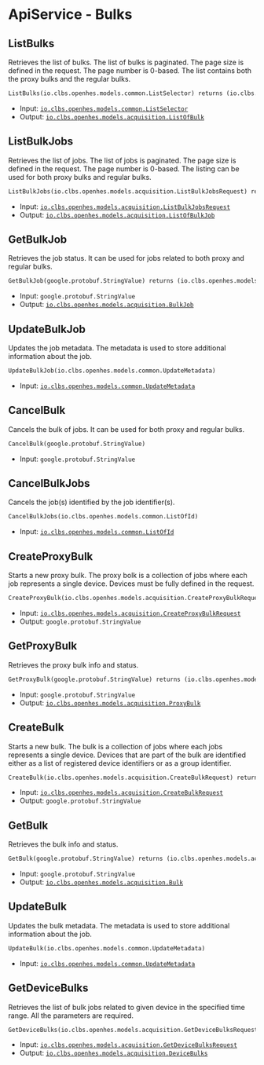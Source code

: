 # ApiService - Bulks

## ListBulks

Retrieves the list of bulks. The list of bulks is paginated. The page size is defined in the request. The page number is 0-based.
 The list contains both the proxy bulks and the regular bulks.

```proto
ListBulks(io.clbs.openhes.models.common.ListSelector) returns (io.clbs.openhes.models.acquisition.ListOfBulk)
```

- Input: [`io.clbs.openhes.models.common.ListSelector`](model-io-clbs-openhes-models-common-listselector.md)
- Output: [`io.clbs.openhes.models.acquisition.ListOfBulk`](model-io-clbs-openhes-models-acquisition-listofbulk.md)

## ListBulkJobs

Retrieves the list of jobs. The list of jobs is paginated. The page size is defined in the request. The page number is 0-based.
 The listing can be used for both proxy bulks and regular bulks.

```proto
ListBulkJobs(io.clbs.openhes.models.acquisition.ListBulkJobsRequest) returns (io.clbs.openhes.models.acquisition.ListOfBulkJob)
```

- Input: [`io.clbs.openhes.models.acquisition.ListBulkJobsRequest`](model-io-clbs-openhes-models-acquisition-listbulkjobsrequest.md)
- Output: [`io.clbs.openhes.models.acquisition.ListOfBulkJob`](model-io-clbs-openhes-models-acquisition-listofbulkjob.md)

## GetBulkJob

Retrieves the job status. It can be used for jobs related to both proxy and regular bulks.

```proto
GetBulkJob(google.protobuf.StringValue) returns (io.clbs.openhes.models.acquisition.BulkJob)
```

- Input: `google.protobuf.StringValue`
- Output: [`io.clbs.openhes.models.acquisition.BulkJob`](model-io-clbs-openhes-models-acquisition-bulkjob.md)

## UpdateBulkJob

Updates the job metadata. The metadata is used to store additional information about the job.

```proto
UpdateBulkJob(io.clbs.openhes.models.common.UpdateMetadata)
```

- Input: [`io.clbs.openhes.models.common.UpdateMetadata`](model-io-clbs-openhes-models-common-updatemetadata.md)

## CancelBulk

Cancels the bulk of jobs. It can be used for both proxy and regular bulks.

```proto
CancelBulk(google.protobuf.StringValue)
```

- Input: `google.protobuf.StringValue`

## CancelBulkJobs

Cancels the job(s) identified by the job identifier(s).

```proto
CancelBulkJobs(io.clbs.openhes.models.common.ListOfId)
```

- Input: [`io.clbs.openhes.models.common.ListOfId`](model-io-clbs-openhes-models-common-listofid.md)

## CreateProxyBulk

Starts a new proxy bulk. The proxy bolk is a collection of jobs where each job represents a single device. Devices must be fully defined in the request.

```proto
CreateProxyBulk(io.clbs.openhes.models.acquisition.CreateProxyBulkRequest) returns (google.protobuf.StringValue)
```

- Input: [`io.clbs.openhes.models.acquisition.CreateProxyBulkRequest`](model-io-clbs-openhes-models-acquisition-createproxybulkrequest.md)
- Output: `google.protobuf.StringValue`

## GetProxyBulk

Retrieves the proxy bulk info and status.

```proto
GetProxyBulk(google.protobuf.StringValue) returns (io.clbs.openhes.models.acquisition.ProxyBulk)
```

- Input: `google.protobuf.StringValue`
- Output: [`io.clbs.openhes.models.acquisition.ProxyBulk`](model-io-clbs-openhes-models-acquisition-proxybulk.md)

## CreateBulk

Starts a new bulk. The bulk is a collection of jobs where each jobs represents a single device. Devices that are part of the bulk are identified either as a list of registered device identifiers or as a group identifier.

```proto
CreateBulk(io.clbs.openhes.models.acquisition.CreateBulkRequest) returns (google.protobuf.StringValue)
```

- Input: [`io.clbs.openhes.models.acquisition.CreateBulkRequest`](model-io-clbs-openhes-models-acquisition-createbulkrequest.md)
- Output: `google.protobuf.StringValue`

## GetBulk

Retrieves the bulk info and status.

```proto
GetBulk(google.protobuf.StringValue) returns (io.clbs.openhes.models.acquisition.Bulk)
```

- Input: `google.protobuf.StringValue`
- Output: [`io.clbs.openhes.models.acquisition.Bulk`](model-io-clbs-openhes-models-acquisition-bulk.md)

## UpdateBulk

Updates the bulk metadata. The metadata is used to store additional information about the job.

```proto
UpdateBulk(io.clbs.openhes.models.common.UpdateMetadata)
```

- Input: [`io.clbs.openhes.models.common.UpdateMetadata`](model-io-clbs-openhes-models-common-updatemetadata.md)

## GetDeviceBulks

Retrieves the list of bulk jobs related to given device in the specified time range. All the parameters are required.

```proto
GetDeviceBulks(io.clbs.openhes.models.acquisition.GetDeviceBulksRequest) returns (io.clbs.openhes.models.acquisition.DeviceBulks)
```

- Input: [`io.clbs.openhes.models.acquisition.GetDeviceBulksRequest`](model-io-clbs-openhes-models-acquisition-getdevicebulksrequest.md)
- Output: [`io.clbs.openhes.models.acquisition.DeviceBulks`](model-io-clbs-openhes-models-acquisition-devicebulks.md)

